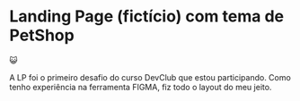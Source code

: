 <h1> Landing Page (fictício) com tema de PetShop  </h1> 😺
<p> A LP foi o primeiro desafio do curso DevClub que estou participando. Como tenho experiência na ferramenta FIGMA, fiz todo o layout do meu jeito. </p>
